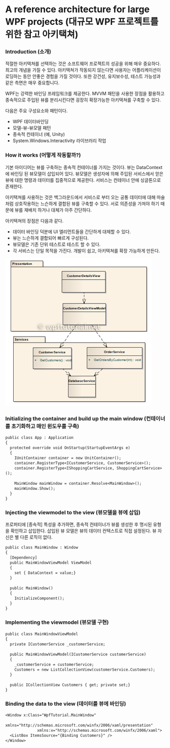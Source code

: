 # A reference architecture for large WPF projects (대규모 WPF 프로젝트를 위한 참고 아키택쳐)

### Introduction (소개)
적절한 아키택쳐를 선택하는 것은 소프트웨어 프로젝트의 성공을 위해 매우 중요하다. 최고의 개념을 가질 수 있다. 아키택쳐가 작동되지 않는다면 사용자는 어플리케이션이 로딩하는 동안 안좋은 경험을 가질 것이다. 또한 강건성, 유지보수성, 테스트 가능성과 같은 측면은 매우 중요합니다.

WPF는 강력한 바인딩 프레임워크를 제공한다. MVVM 패턴을 사용한 장점을 활용하고 종속적으로 주입된 뷰를 분리시킨다면 굉장히 확장가능한 아키택쳐를 구축할 수 있다.

다음은 주요 구성요소와 패턴이다.

+ WPF 데이터바인딩
+ 모델-뷰-뷰모델 패턴
+ 종속적 컨테이너 (예, Unity)
+ System.Windows.Interactivity 라이브러리 작업

### How it works (어떻게 작동할까?)
기본 아이디어는 뷰를 구축하는 종속적 컨테이너를 가지는 것이다. 뷰는 DataContext에 바인딩 된 뷰모델이 삽입되어 있다. 뷰모델은 생성자에 의해 주입된 서비스에서 얻은 뷰에 대한 명령과 데이터를 집중적으로 제공한다. 서비스는 컨테이너 안에 싱글톤으로 존재한다.

아키택쳐를 사용하는 것은 백그라운드에서 서비스로 부터 오는 공통 데이터에 대해 마술처럼 상호작용하는 느슨하게 결합된 뷰를 구축할 수 있다. 서로 의존성을 가져야 하기 때문에 뷰를 재배치 하거나 대체가 아주 간단하다.

아키택쳐의 장점은 다음과 같다.

+ 데이터 바인딩 덕분에 UI 엘리먼트들을 간단하게 대체할 수 있다.
+ 뷰는 느슨하게 결합되어 빠르게 구성된다.
+ 뷰모델은 기존 단위 테스트로 테스트 할 수 있다.
+ 각 서비스는 단일 목적을 가진다. 개발이 쉽고, 아키택쳐를 확장 가능하게 만든다.

![](/assets/refarchitecture.png)

### Initializing the container and build up the main window (컨테이너를 초기화하고 매인 윈도우를 구축)
```
public class App : Application
{
  protected override void OnStartup(StartupEventArgs e)
  {
    IUnitContainer container = new UnitContainer();
    container.RegisterType<ICustomerService, CustomerService>();
    container.RegisterType<IShoppingCartService, ShoppingCartService>();

    MainWindow mainWindow = container.Resolve<MainWindow>();
    mainWindow.Show();
  }
}
```

### Injecting the viewmodel to the view (뷰모델을 뷰에 삽입)
프로퍼티에 [종속적] 특성을 추가하면, 종속적 컨테이너가 뷰를 생성한 후 명시된 유형을 확인하고 삽입한다. 삽입된 뷰 모델은 뷰의 데이터 컨텍스트로 직접 설정된다. 뷰 자신은 별 다른 로직이 없다.

```
public class MainWindow : Window
{
  [Dependency]
  public MainWindowViewModel ViewModel
  {
    set { DataContext = value;}
  }

  public MainWindow()
  {
    InitializeComponent();
  }
}
```

### Implementing the viewmodel (뷰모델 구현)
```
public class MainWindowViewModel
{
  private ICustomerService _customerService;

  public MainWindowViewModel(ICustomerService customerService)
  {
    _customerService = customerService;
    Customers = new ListCollectionView(customerService.Customers);
  }

  public ICollectionView Customers { get; private set;}
}
```

### Binding the data to the view (데이터를 뷰에 바인딩)
```
<Window x:Class="WpfTutorial.MainWindow"
              xmlns="http://schemas.microsoft.com/winfx/2006/xaml/presentation"
              xmlns:x="http://schemas.microsoft.com/winfx/2006/xaml">
  <ListBox ItemsSource="{Binding Customers}" />
</Window>
```
